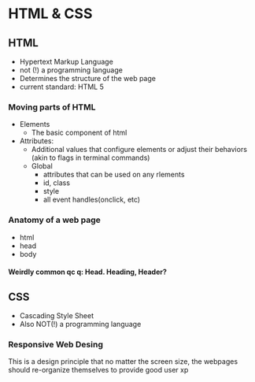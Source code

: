 # HTML & CSS

## HTML
- Hypertext Markup Language
- not (!) a programming language
- Determines the structure of the web page
- current standard: HTML 5

### Moving parts of HTML
- Elements
    - The basic component of html
- Attributes:
    - Additional values that configure elements or adjust their behaviors (akin to flags in terminal commands)
    - Global
        - attributes that can be used on any rlements
        - id, class
        - style
        - all event handles(onclick, etc)

### Anatomy of a web page
- html
- head
- body

#### Weirdly common qc q: Head. Heading, Header?

## CSS
- Cascading Style Sheet
- Also NOT(!) a programming language

### Responsive Web Desing
This is a design principle that no matter the screen size, the webpages should re-organize themselves to provide good user xp